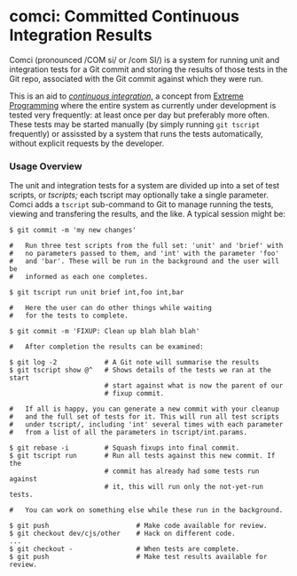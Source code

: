 comci: Committed Continuous Integration Results
===============================================

Comci (pronounced /COM si/ or /com SI/) is a system for running unit and
integration tests for a Git commit and storing the results of those tests
in the Git repo, associated with the Git commit against which they were
run.

This is an aid to [_continuous integration,_][ci] a concept from [Extreme
Programming][xp] where the entire system as currently under development is
tested very frequently: at least once per day but preferably more often.
These tests may be started manually (by simply running `git tscript`
frequently) or assissted by a system that runs the tests automatically,
without explicit requests by the developer.

### Usage Overview

The unit and integration tests for a system are divided up into a set of
test scripts, or _tscripts;_ each tscript may optionally take a single
parameter. Comci adds a `tscript` sub-command to Git to manage running the
tests, viewing and transfering the results, and the like. A typical
session might be:

    $ git commit -m 'my new changes'

    #   Run three test scripts from the full set: 'unit' and 'brief' with
    #   no parameters passed to them, and 'int' with the parameter 'foo'
    #   and 'bar'. These will be run in the background and the user will be
    #   informed as each one completes.

    $ git tscript run unit brief int,foo int,bar

    #   Here the user can do other things while waiting
    #   for the tests to complete.

    $ git commit -m 'FIXUP: Clean up blah blah blah'

    #   After completion the results can be examined:

    $ git log -2            # A Git note will summarise the results
    $ git tscript show @^   # Shows details of the tests we ran at the start
                            # start against what is now the parent of our
                            # fixup commit.

    #   If all is happy, you can generate a new commit with your cleanup
    #   and the full set of tests for it. This will run all test scripts
    #   under tscript/, including 'int' several times with each parameter
    #   from a list of all the parameters in tscript/int.params.

    $ git rebase -i         # Squash fixups into final commit.
    $ git tscript run       # Run all tests against this new commit. If the
                            # commit has already had some tests run against
                            # it, this will run only the not-yet-run tests.

    #   You can work on something else while these run in the background.

    $ git push                      # Make code available for review.
    $ git checkout dev/cjs/other    # Hack on different code.
    ...
    $ git checkout -                # When tests are complete.
    $ git push                      # Make test results available for review.



<!-------------------------------------------------------------------->
[ci]: https://en.wikipedia.org/wiki/Continuous_integration
[xp]: https://en.wikipedia.org/wiki/Extreme_programming
